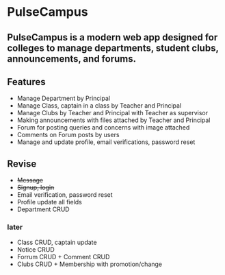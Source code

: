 # PulseCampus

## PulseCampus is a modern web app designed for colleges to manage departments, student clubs, announcements, and forums.



## Features

- Manage Department by Principal
- Manage Class, captain in a class by Teacher and Principal
- Manage Clubs by Teacher and Principal with Teacher as supervisor
- Making announcements with files attached by Teacher and Principal
- Forum for posting queries and concerns with image attached
- Comments on Forum posts by users
- Manage and update profile, email verifications, password reset

## Revise
- ~~Message~~
- ~~Signup, login~~
- Email verification, password reset
- Profile update all fields
- Department CRUD

### later
- Class CRUD, captain update
- Notice CRUD
- Forrum CRUD + Comment CRUD
- Clubs CRUD + Membership with promotion/change 

